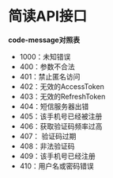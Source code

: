 # 简读API接口

**code-message对照表**

- 1000：未知错误
- 400：参数不合法
- 401：禁止匿名访问
- 402：无效的AccessToken
- 403：无效的RefreshToken
- 404：短信服务器出错
- 405：该手机号已经被注册
- 406：获取验证码频率过高
- 407： 验证码过期
- 408：非法验证码
- 409：该手机号已经注册
- 410：用户名或密码错误
